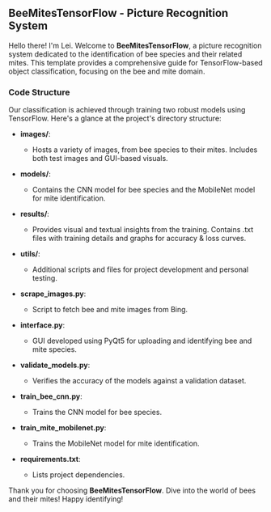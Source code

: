 ## BeeMitesTensorFlow - Picture Recognition System

Hello there! I'm Lei. Welcome to **BeeMitesTensorFlow**, a picture recognition system dedicated to the identification of bee species and their related mites. This template provides a comprehensive guide for TensorFlow-based object classification, focusing on the bee and mite domain.

### Code Structure

Our classification is achieved through training two robust models using TensorFlow. Here's a glance at the project's directory structure:

- **images/**: 
  - Hosts a variety of images, from bee species to their mites. Includes both test images and GUI-based visuals.
  
- **models/**:
  - Contains the CNN model for bee species and the MobileNet model for mite identification.
  
- **results/**:
  - Provides visual and textual insights from the training. Contains .txt files with training details and graphs for accuracy & loss curves.
  
- **utils/**:
  - Additional scripts and files for project development and personal testing.
  
- **scrape_images.py**:
  - Script to fetch bee and mite images from Bing.
  
- **interface.py**:
  - GUI developed using PyQt5 for uploading and identifying bee and mite species.
  
- **validate_models.py**:
  - Verifies the accuracy of the models against a validation dataset.
  
- **train_bee_cnn.py**:
  - Trains the CNN model for bee species.
  
- **train_mite_mobilenet.py**:
  - Trains the MobileNet model for mite identification.
  
- **requirements.txt**:
  - Lists project dependencies.

Thank you for choosing **BeeMitesTensorFlow**. Dive into the world of bees and their mites! Happy identifying!
